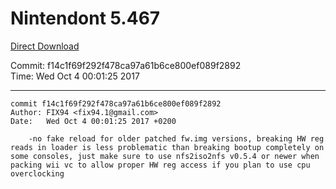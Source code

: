# Nintendont 5.467
[Direct Download](./Nintendont.zip)

Commit: f14c1f69f292f478ca97a61b6ce800ef089f2892  
Time: Wed Oct 4 00:01:25 2017   

-----

```
commit f14c1f69f292f478ca97a61b6ce800ef089f2892
Author: FIX94 <fix94.1@gmail.com>
Date:   Wed Oct 4 00:01:25 2017 +0200

    -no fake reload for older patched fw.img versions, breaking HW reg reads in loader is less problematic than breaking bootup completely on some consoles, just make sure to use nfs2iso2nfs v0.5.4 or newer when packing wii vc to allow proper HW reg access if you plan to use cpu overclocking
```
